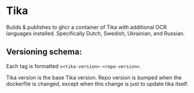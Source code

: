 # Tika
Builds &amp; publishes to ghcr a container of Tika with additional OCR languages installed. Specifically Dutch, Swedish, Ukrainian, and Russian.


## Versioning schema:

Each tag is formatted `v<tika-version>-<repo-version>`.

Tika version is the base Tika version.
Repo version is bumped when the dockerfile is changed, except when this change is just to update tika itself.
